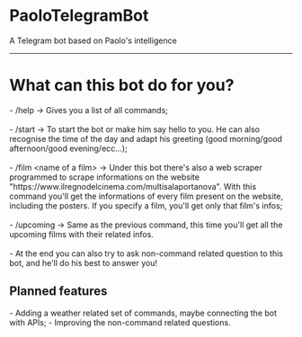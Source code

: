 # PaoloTelegramBot
A Telegram bot based on Paolo's intelligence
<hr>

<h1>What can this bot do for you?</h1>
- /help -> Gives you a list of all commands;<br><br>
- /start -> To start the bot or make him say hello to you. He can also recognise the time of the day and adapt his greeting (good morning/good afternoon/good evening/ecc...);<br><br>
- /film &lt;name of a film&gt; -> Under this bot there's also a web scraper programmed to scrape informations on the website "https://www.ilregnodelcinema.com/multisalaportanova". With this command you'll get the informations of every film present on the website, including the posters. If you specify a film, you'll get only that film's infos;<br><br>
- /upcoming -> Same as the previous command, this time you'll get all the upcoming films with their related infos.<br><br>
- At the end you can also try to ask non-command related question to this bot, and he'll do his best to answer you!

<h2>Planned features</h2>
- Adding a weather related set of commands, maybe connecting the bot with APIs;
- Improving the non-command related questions.
